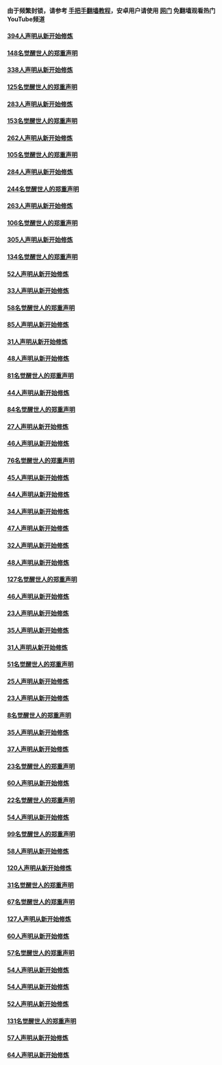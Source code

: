 #### 由于频繁封锁，请参考 [手把手翻墙教程](https://github.com/gfw-breaker/guides/wiki/)，安卓用户请使用 [网门](https://github.com/gfw-breaker/nogfw/blob/master/dl.md?t=05060901) 免翻墙观看热门YouTube频道 

#### [394人声明从新开始修炼](../pages/91/423914.md?t=05060901) 

#### [148名觉醒世人的郑重声明](../pages/91/423913.md?t=05060901) 

#### [338人声明从新开始修炼](../pages/91/423540.md?t=05060901) 

#### [125名觉醒世人的郑重声明](../pages/91/423539.md?t=05060901) 

#### [283人声明从新开始修炼](../pages/91/423296.md?t=05060901) 

#### [153名觉醒世人的郑重声明](../pages/91/423295.md?t=05060901) 

#### [262人声明从新开始修炼](../pages/91/423004.md?t=05060901) 

#### [105名觉醒世人的郑重声明](../pages/91/423003.md?t=05060901) 

#### [284人声明从新开始修炼](../pages/91/422707.md?t=05060901) 

#### [244名觉醒世人的郑重声明](../pages/91/422706.md?t=05060901) 

#### [263人声明从新开始修炼](../pages/91/422553.md?t=05060901) 

#### [106名觉醒世人的郑重声明](../pages/91/422552.md?t=05060901) 

#### [305人声明从新开始修炼](../pages/91/422153.md?t=05060901) 

#### [134名觉醒世人的郑重声明](../pages/91/422152.md?t=05060901) 

#### [52人声明从新开始修炼](../pages/91/421846.md?t=05060901) 

#### [33人声明从新开始修炼](../pages/91/421804.md?t=05060901) 

#### [58名觉醒世人的郑重声明](../pages/91/421845.md?t=05060901) 

#### [85人声明从新开始修炼](../pages/91/421769.md?t=05060901) 

#### [31人声明从新开始修炼](../pages/91/421763.md?t=05060901) 

#### [48人声明从新开始修炼](../pages/91/421605.md?t=05060901) 

#### [81名觉醒世人的郑重声明](../pages/91/421656.md?t=05060901) 

#### [44人声明从新开始修炼](../pages/91/421544.md?t=05060901) 

#### [84名觉醒世人的郑重声明](../pages/91/421543.md?t=05060901) 

#### [27人声明从新开始修炼](../pages/91/421465.md?t=05060901) 

#### [46人声明从新开始修炼](../pages/91/421454.md?t=05060901) 

#### [76名觉醒世人的郑重声明](../pages/91/421453.md?t=05060901) 

#### [45人声明从新开始修炼](../pages/91/421452.md?t=05060901) 

#### [44人声明从新开始修炼](../pages/91/421422.md?t=05060901) 

#### [34人声明从新开始修炼](../pages/91/421322.md?t=05060901) 

#### [47人声明从新开始修炼](../pages/91/421264.md?t=05060901) 

#### [32人声明从新开始修炼](../pages/91/421225.md?t=05060901) 

#### [48人声明从新开始修炼](../pages/91/421202.md?t=05060901) 

#### [127名觉醒世人的郑重声明](../pages/91/421224.md?t=05060901) 

#### [46人声明从新开始修炼](../pages/91/421203.md?t=05060901) 

#### [23人声明从新开始修炼](../pages/91/421138.md?t=05060901) 

#### [35人声明从新开始修炼](../pages/91/421122.md?t=05060901) 

#### [31人声明从新开始修炼](../pages/91/421081.md?t=05060901) 

#### [51名觉醒世人的郑重声明](../pages/91/421080.md?t=05060901) 

#### [25人声明从新开始修炼](../pages/91/421020.md?t=05060901) 

#### [23人声明从新开始修炼](../pages/91/420884.md?t=05060901) 

#### [8名觉醒世人的郑重声明](../pages/91/420883.md?t=05060901) 

#### [35人声明从新开始修炼](../pages/91/420809.md?t=05060901) 

#### [37人声明从新开始修炼](../pages/91/420766.md?t=05060901) 

#### [23名觉醒世人的郑重声明](../pages/91/420765.md?t=05060901) 

#### [60人声明从新开始修炼](../pages/91/420727.md?t=05060901) 

#### [22名觉醒世人的郑重声明](../pages/91/420726.md?t=05060901) 

#### [54人声明从新开始修炼](../pages/91/420529.md?t=05060901) 

#### [99名觉醒世人的郑重声明](../pages/91/420528.md?t=05060901) 

#### [58人声明从新开始修炼](../pages/91/420198.md?t=05060901) 

#### [120人声明从新开始修炼](../pages/91/420141.md?t=05060901) 

#### [31名觉醒世人的郑重声明](../pages/91/420197.md?t=05060901) 

#### [67名觉醒世人的郑重声明](../pages/91/420140.md?t=05060901) 

#### [127人声明从新开始修炼](../pages/91/420082.md?t=05060901) 

#### [60人声明从新开始修炼](../pages/91/420081.md?t=05060901) 

#### [57名觉醒世人的郑重声明](../pages/91/420080.md?t=05060901) 

#### [54人声明从新开始修炼](../pages/91/419533.md?t=05060901) 

#### [54人声明从新开始修炼](../pages/91/419532.md?t=05060901) 

#### [52人声明从新开始修炼](../pages/91/419531.md?t=05060901) 

#### [131名觉醒世人的郑重声明](../pages/91/419530.md?t=05060901) 

#### [57人声明从新开始修炼](../pages/91/419430.md?t=05060901) 

#### [64人声明从新开始修炼](../pages/91/419429.md?t=05060901) 

